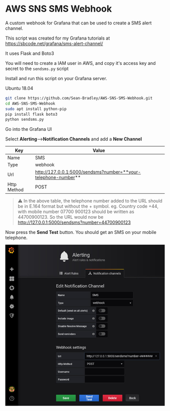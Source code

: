 # AWS SNS SMS Webhook

A custom webhook for Grafana that can be used to create a SMS alert channel.

This script was created for my Grafana tutorials at https://sbcode.net/grafana/sms-alert-channel/

It uses Flask and Boto3

You will need to create a IAM user in AWS, and copy it's access key and secret to the `sendsms.py` script

Install and run this script on your Grafana server.

Ubuntu 18.04
```bash
git clone https://github.com/Sean-Bradley/AWS-SNS-SMS-Webhook.git
cd AWS-SNS-SMS-Webhook
sudo apt install python-pip
pip install flask boto3
python sendsms.py
```

Go into the Grafana UI

Select **Alerting**-->**Notification Channels** and add a **New Channel**

Key | Value
-- | --
Name | SMS
Type | webhook
Url  | http://127.0.0.1:5000/sendsms?number=**your-telephone-number**
Http Method | POST

> :warning: In the above table, the telephone number added to the URL should be in E.164 format but without the + symbol. 
  eg. Country code +44, with mobile number 07700 900123 should be written as 44700900123. 
  So the URL would now be http://127.0.0.1:5000/sendsms?number=44700900123 

Now press the **Send Test** button. You should get an SMS on your mobile telephone.

![Example SMS Alert Channel Config in Grafana](alert-channel.jpg)